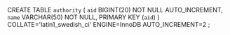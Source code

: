 CREATE TABLE `authority` (
	`aid` BIGINT(20) NOT NULL AUTO_INCREMENT,
	`name` VARCHAR(50) NOT NULL,
	PRIMARY KEY (`aid`)
)
COLLATE='latin1_swedish_ci'
ENGINE=InnoDB
AUTO_INCREMENT=2
;
